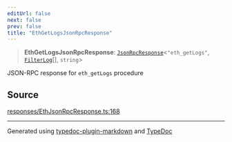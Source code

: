 ```yaml
---
editUrl: false
next: false
prev: false
title: "EthGetLogsJsonRpcResponse"
---
```


> **EthGetLogsJsonRpcResponse**: [`JsonRpcResponse`](/reference/tevm/jsonrpc/type-aliases/jsonrpcresponse/)\<`"eth_getLogs"`, [`FilterLog`](/reference/tevm/actions-types/type-aliases/filterlog/)[], `string`\>

JSON-RPC response for `eth_getLogs` procedure

## Source

[responses/EthJsonRpcResponse.ts:168](https://github.com/evmts/tevm-monorepo/blob/main/packages/procedures-types/src/responses/EthJsonRpcResponse.ts#L168)

***
Generated using [typedoc-plugin-markdown](https://www.npmjs.com/package/typedoc-plugin-markdown) and [TypeDoc](https://typedoc.org/)
